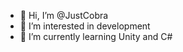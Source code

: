 - 👋 Hi, I’m @JustCobra
- 👀 I’m interested in development
- 🌱 I’m currently learning Unity and C#


<!---
JustCobra/JustCobra is a ✨ special ✨ repository because its `README.md` (this file) appears on your GitHub profile.
You can click the Preview link to take a look at your changes.
- 💞️ I’m looking to collaborate on ...
- 📫 How to reach me ...
--->

